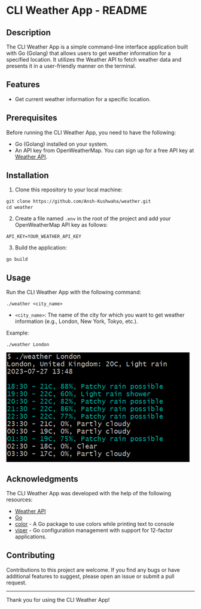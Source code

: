 # CLI Weather App - README

## Description

The CLI Weather App is a simple command-line interface application built with Go (Golang) that allows users to get weather information for a specified location. It utilizes the Weather API to fetch weather data and presents it in a user-friendly manner on the terminal.

## Features

- Get current weather information for a specific location.

## Prerequisites

Before running the CLI Weather App, you need to have the following:

- Go (Golang) installed on your system.
- An API key from OpenWeatherMap. You can sign up for a free API key at [Weather API](https://www.weatherapi.com/).

## Installation

1. Clone this repository to your local machine:

```
git clone https://github.com/Ansh-Kushwaha/weather.git
cd weather
```

2. Create a file named `.env` in the root of the project and add your OpenWeatherMap API key as follows:

```
API_KEY=YOUR_WEATHER_API_KEY
```

3. Build the application:

```
go build
```

## Usage

Run the CLI Weather App with the following command:

```
./weather <city_name> 
```

- `<city_name>`: The name of the city for which you want to get weather information (e.g., London, New York, Tokyo, etc.).

Example:

```
./weather London
```
![Weather App](./images/example.png)

## Acknowledgments

The CLI Weather App was developed with the help of the following resources:

- [Weather API](https://www.weatherapi.com/)
- [Go](https://go.dev/)
- [color](https://github.com/fatih/color) - A Go package to use colors while printing text to console
- [viper](https://github.com/spf13/viper) - Go configuration management with support for 12-factor applications.

## Contributing

Contributions to this project are welcome. If you find any bugs or have additional features to suggest, please open an issue or submit a pull request.

---

Thank you for using the CLI Weather App!
